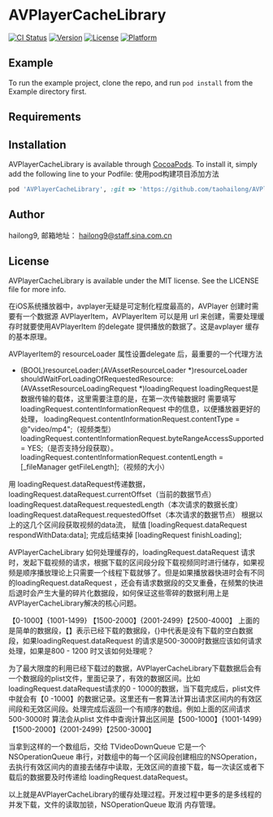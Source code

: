 

# AVPlayerCacheLibrary

[![CI Status](http://img.shields.io/travis/hailong9/AVPlayerCacheLibrary.svg?style=flat)](https://travis-ci.org/hailong9/AVPlayerCacheLibrary)
[![Version](https://img.shields.io/cocoapods/v/AVPlayerCacheLibrary.svg?style=flat)](http://cocoapods.org/pods/AVPlayerCacheLibrary)
[![License](https://img.shields.io/cocoapods/l/AVPlayerCacheLibrary.svg?style=flat)](http://cocoapods.org/pods/AVPlayerCacheLibrary)
[![Platform](https://img.shields.io/cocoapods/p/AVPlayerCacheLibrary.svg?style=flat)](http://cocoapods.org/pods/AVPlayerCacheLibrary)

## Example

To run the example project, clone the repo, and run `pod install` from the Example directory first.

## Requirements

## Installation

AVPlayerCacheLibrary is available through [CocoaPods](http://cocoapods.org). To install
it, simply add the following line to your Podfile:
使用pod构建项目添加方法

```ruby
pod 'AVPlayerCacheLibrary', :git => 'https://github.com/taohailong/AVPlayerCache.git'
```

## Author

hailong9, 邮箱地址： hailong9@staff.sina.com.cn

## License

AVPlayerCacheLibrary is available under the MIT license. See the LICENSE file for more info.



在iOS系统播放器中，avplayer无疑是可定制化程度最高的，AVPlayer 创建时需要有一个数据源 AVPlayerItem，AVPlayerItem 可以是用 url 来创建，需要处理缓存时就要使用AVPlayerItem 的delegate 提供播放的数据了。这是avplayer 缓存的基本原理。

AVPlayerItem的 resourceLoader 属性设置delegate 后，最重要的一个代理方法
- (BOOL)resourceLoader:(AVAssetResourceLoader *)resourceLoader shouldWaitForLoadingOfRequestedResource:(AVAssetResourceLoadingRequest *)loadingRequest
loadingRequest是数据传输的载体，这里需要注意的是，在第一次传输数据时 需要填写 loadingRequest.contentInformationRequest 中的信息，以便播放器更好的处理， loadingRequest.contentInformationRequest.contentType = @"video/mp4";（视频类型）
loadingRequest.contentInformationRequest.byteRangeAccessSupported = YES;（是否支持分段获取）。loadingRequest.contentInformationRequest.contentLength = [_fileManager getFileLength];（视频的大小）

用 loadingRequest.dataRequest传递数据， loadingRequest.dataRequest.currentOffset（当前的数据节点）loadingRequest.dataRequest.requestedLength（本次请求的数据长度）loadingRequest.dataRequest.requestedOffset（本次请求的数据节点）
根据以上的这几个区间段获取视频的data流，  赋值 [loadingRequest.dataRequest respondWithData:data]; 完成后结束掉  [loadingRequest finishLoading];

AVPlayerCacheLibrary 如何处理缓存的，loadingRequest.dataRequest 请求时，发起下载视频的请求，根据下载的区间段分段下载视频同时进行储存，如果视频是顺序播放理论上只需要一个线程下载就够了。但是如果播放器快进时会有不同的loadingRequest.dataRequest ，还会有请求数据段的交叉重叠，在频繁的快进后退时会产生大量的碎片化数据段，如何保证这些零碎的数据利用上是AVPlayerCacheLibrary解决的核心问题。

【0-1000】{1001-1499} 【1500-2000】{2001-2499}【2500-4000】
上面的是简单的数据段，【】表示已经下载的数据段，{}中代表是没有下载的空白数据段，如果loadingRequest.dataRequest 的请求是500-3000时数据应该如何请求处理，如果是800 - 1200 时又该如何处理呢？

为了最大限度的利用已经下载过的数据，AVPlayerCacheLibrary下载数据后会有一个数据段的plist文件，里面记录了，有效的数据区间。比如loadingRequest.dataRequest请求的0 - 1000的数据，当下载完成后，plist文件中就会有【0 -1000】的数据记录。这里还有一套算法计算出请求区间内的有效区间段和无效区间段。处理完成后返回一个有顺序的数组。例如上面的区间请求500-3000时 算法会从plist 文件中查询计算出区间是【500-1000】{1001-1499} 【1500-2000】{2001-2499}【2500-3000】

当拿到这样的一个数组后，交给 TVideoDownQueue 它是一个NSOperationQueue 串行，对数组中的每一个区间段创建相应的NSOperation，去执行有效区间内的直接去储存中读取，无效区间的直接下载，每一次读区或者下载后的数据要及时传递给 loadingRequest.dataRequest。

以上就是AVPlayerCacheLibrary的缓存处理过程。开发过程中更多的是多线程的并发下载，文件的读取加锁，NSOperationQueue 取消 内存管理。



